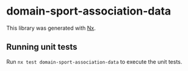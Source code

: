 # domain-sport-association-data

This library was generated with [Nx](https://nx.dev).

## Running unit tests

Run `nx test domain-sport-association-data` to execute the unit tests.
